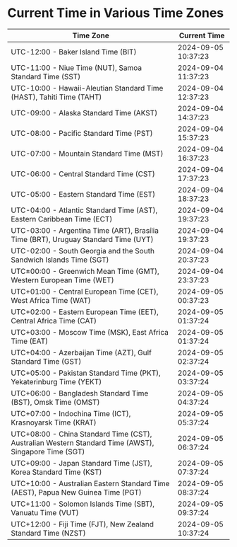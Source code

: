 # Current Time in Various Time Zones

| Time Zone | Current Time |
|-----------|--------------|
| UTC-12:00 - Baker Island Time (BIT) | 2024-09-05 10:37:23 |
| UTC-11:00 - Niue Time (NUT), Samoa Standard Time (SST) | 2024-09-04 11:37:23 |
| UTC-10:00 - Hawaii-Aleutian Standard Time (HAST), Tahiti Time (TAHT) | 2024-09-04 12:37:23 |
| UTC-09:00 - Alaska Standard Time (AKST) | 2024-09-04 14:37:23 |
| UTC-08:00 - Pacific Standard Time (PST) | 2024-09-04 15:37:23 |
| UTC-07:00 - Mountain Standard Time (MST) | 2024-09-04 16:37:23 |
| UTC-06:00 - Central Standard Time (CST) | 2024-09-04 17:37:23 |
| UTC-05:00 - Eastern Standard Time (EST) | 2024-09-04 18:37:23 |
| UTC-04:00 - Atlantic Standard Time (AST), Eastern Caribbean Time (ECT) | 2024-09-04 19:37:23 |
| UTC-03:00 - Argentina Time (ART), Brasília Time (BRT), Uruguay Standard Time (UYT) | 2024-09-04 19:37:23 |
| UTC-02:00 - South Georgia and the South Sandwich Islands Time (SGT) | 2024-09-04 20:37:23 |
| UTC±00:00 - Greenwich Mean Time (GMT), Western European Time (WET) | 2024-09-04 23:37:23 |
| UTC+01:00 - Central European Time (CET), West Africa Time (WAT) | 2024-09-05 00:37:23 |
| UTC+02:00 - Eastern European Time (EET), Central Africa Time (CAT) | 2024-09-05 01:37:24 |
| UTC+03:00 - Moscow Time (MSK), East Africa Time (EAT) | 2024-09-05 01:37:24 |
| UTC+04:00 - Azerbaijan Time (AZT), Gulf Standard Time (GST) | 2024-09-05 02:37:24 |
| UTC+05:00 - Pakistan Standard Time (PKT), Yekaterinburg Time (YEKT) | 2024-09-05 03:37:24 |
| UTC+06:00 - Bangladesh Standard Time (BST), Omsk Time (OMST) | 2024-09-05 04:37:24 |
| UTC+07:00 - Indochina Time (ICT), Krasnoyarsk Time (KRAT) | 2024-09-05 05:37:24 |
| UTC+08:00 - China Standard Time (CST), Australian Western Standard Time (AWST), Singapore Time (SGT) | 2024-09-05 06:37:24 |
| UTC+09:00 - Japan Standard Time (JST), Korea Standard Time (KST) | 2024-09-05 07:37:24 |
| UTC+10:00 - Australian Eastern Standard Time (AEST), Papua New Guinea Time (PGT) | 2024-09-05 08:37:24 |
| UTC+11:00 - Solomon Islands Time (SBT), Vanuatu Time (VUT) | 2024-09-05 09:37:24 |
| UTC+12:00 - Fiji Time (FJT), New Zealand Standard Time (NZST) | 2024-09-05 10:37:24 |
